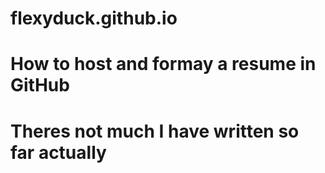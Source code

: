 # flexyduck.github.io

<h1> How to host and formay a resume in GitHub <h1>

Theres not much I have written so far actually


